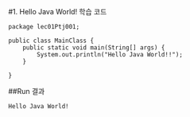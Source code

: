 #1. Hello Java World! 학습 코드

	package lec01Ptj001;
	
	public class MainClass {
		public static void main(String[] args) {
			System.out.println("Hello Java World!!");
		}
	
	}


##Run 결과

	Hello Java World!
